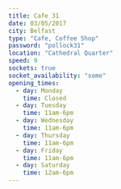 ```yaml
---
title: Cafe 31
date: 03/05/2017
city: Belfast
type: "Cafe, Coffee Shop"
password: "pollock31"
location: "Cathedral Quarter"
speed: 9
sockets: true
socket_availability: "some"
opening_times:
  - day: Monday
    time: Closed
  - day: Tuesday
    time: 11am-6pm
  - day: Wednesday
    time: 11am-6pm
  - day: Thursday
    time: 11am-6pm
  - day: Friday
    time: 11am-6pm
  - day: Saturday
    time: 12am-6pm
---
```

